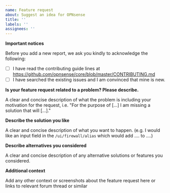 ```yaml
---
name: Feature request
about: Suggest an idea for OPNsense
title: ''
labels: ''
assignees: ''
---
```

**Important notices**

Before you add a new report, we ask you kindly to acknowledge the following:

- [ ] I have read the contributing guide lines at https://github.com/opnsense/core/blob/master/CONTRIBUTING.md
- [ ] I have searched the existing issues and I am convinced that mine is new.

**Is your feature request related to a problem? Please describe.**

A clear and concise description of what the problem is including your motivation for the request,
i.e. "For the purpose of [...] I am missing a solution that will [...]."

**Describe the solution you like**

A clear and concise description of what you want to happen.
(e.g. I would like an input field in the `/ui/firewall/alias` which would add .... to ....)

**Describe alternatives you considered**

A clear and concise description of any alternative solutions or features you considered.

**Additional context**

Add any other context or screenshots about the feature request here or links to relevant forum thread or similar

